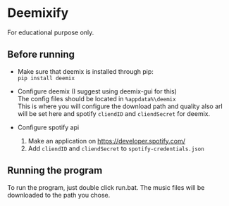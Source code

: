 # Deemixify

For educational purpose only.

## Before running

- Make sure that deemix is installed through pip:  
  `pip install deemix`

- Configure deemix (I suggest using deemix-gui for this)  
  The config files should be located in `%appdata%\deemix`  
  This is where you will configure the download path and quality also arl will be set here and spotify `cliendID` and `cliendSecret` for deemix.

- Configure spotify api
  1.  Make an application on https://developer.spotify.com/
  2.  Add `cliendID` and `cliendSecret` to `spotify-credentials.json`

## Running the program

To run the program, just double click run.bat. The music files will be downloaded to the path you chose.
